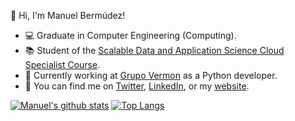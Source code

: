 :wave: Hi, I'm Manuel Bermúdez!

- :computer: Graduate in Computer Engineering (Computing).
- :books: Student of the [Scalable Data and Application Science Cloud Specialist Course](http://www.cidaen.es).
- :seedling: Currently working at [Grupo Vermon](https://grupovermon.com) as a Python developer.
- :email: You can find me on [Twitter](https://twitter.com/manubermu/), [LinkedIn](https://linkedin.com/manuelbermudezmartinez), or my [website](https://manubermu.com/).

[![Manuel's github stats](https://github-readme-stats.vercel.app/api?username=manubermu&show_icons=true&theme=vision-friendly-dark&hide_border=true&custom_title=My%20GitHub%20Stats)](https://github.com/anuraghazra/github-readme-stats)
[![Top Langs](https://github-readme-stats.vercel.app/api/top-langs/?username=manubermu&layout=compact&theme=vision-friendly-dark&hide_border=true)](https://github.com/anuraghazra/github-readme-stats)
